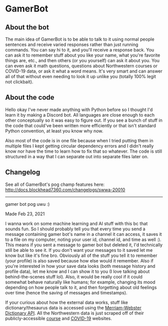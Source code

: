 # GamerBot  

## About the bot
The main idea of GamerBot is to be able to talk to it using normal people sentences and receive varied responses rather than just running commands. You can say hi to it, and you'll receive a response back. You can ask it to remember stuff about you like your name, what you're favorite things are, etc., and then others (or you yourself) can ask it about you. You can even ask it math questions, questions about Northwestern courses or COVID-19 data, or ask it what a word means. It's very smart and can answer all of that without even needing to look it up unlike you (totally 100% legit not clickbait).

## About the code
Hello okay I've never made anything with Python before so I thought I'd learn it by making a Discord bot. All languages are close enough to each other conceptually so it was easy to figure out. If you see a bunch of stuff in the code that could've been written more efficiently or that isn't standard Python convention, at least you know why now.

Also most of the code is in one file because when I tried putting them in multiple files I kept getting circular dependency errors and I didn't really know nor have the time to learn how to fix that so whatever. The code is still structured in a way that I can separate out into separate files later on.

## Changelog
See all of GamerBot's pog champ features here: http://docs.blockhead7360.com/changelogs/swwa-20010

---

gamer bot pog uwu :)

Made Feb 23, 2021

I wanna work on some machine learning and AI stuff with this bc that sounds fun. So I should probably tell you that every time you send a message containing gamer bot's name in a channel it can access, it saves it to a file on my computer, noting your user id, channel id, and time as well :). This means if you sent a message to gamer bot but deleted it, I'd technically still be able to see it. If you don't want your messages to it saved let me know but like it's fine bro. Obviously all of the stuff you tell it to remember (your profile) is also saved because how else would it remember. Also if you're interested in how your save data looks (both message history and profile data), let me know and I can show it to you (I love talking about behind-the-scenes stuff lol). Also, it would be really cool if it could somewhat behave naturally like humans; for example, changing its mood depending on how people talk to it, and then forgetting about old feelings over time (hence the saving of messages and timestamps).

If your curious about how the external data works, stuff like dictionary/thesaurus data is accessed using the [Merriam-Webster Dictionary API](https://dictionaryapi.com). All the Northwestern data is just scraped off of their publicly-accessible [course](https://catalogs.northwestern.edu/undergraduate/courses-az/) and [COVID-19](https://www.northwestern.edu/coronavirus-covid-19-updates/university-status/dashboard/) websites.

